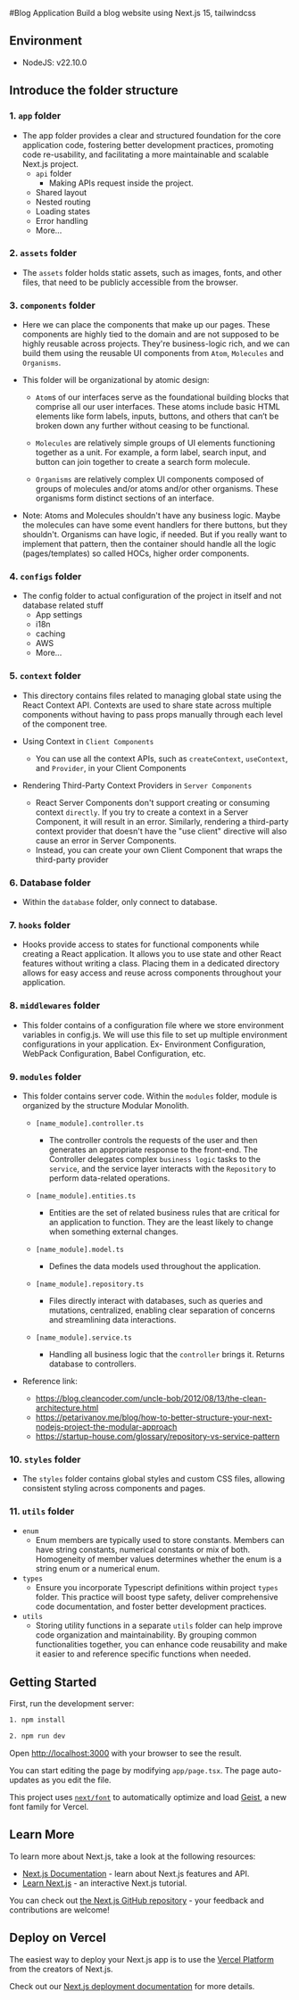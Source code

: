 #Blog Application
Build a blog website using Next.js 15, tailwindcss

## Environment
* NodeJS: v22.10.0

## Introduce the folder structure

### 1. `app` folder
* The app folder provides a clear and structured foundation for the core application code, fostering better development
  practices, promoting code re-usability, and facilitating a more maintainable and scalable Next.js project.
    * `api` folder
        * Making APIs request inside the project.
    * Shared layout
    * Nested routing
    * Loading states
    * Error handling
    * More...

### 2. `assets` folder
* The `assets` folder holds static assets, such as images, fonts, and other files, that need to be publicly accessible from
  the browser.

### 3. `components` folder
* Here we can place the components that make up our pages. These components are highly tied to the domain
  and are not supposed to be highly reusable across projects. They're business-logic rich,
  and we can build them using the reusable UI components from `Atom`, `Molecules` and `Organisms`.

* This folder will be organizational by atomic design:
    * `Atom`s of our interfaces serve as the foundational building blocks that comprise all our user interfaces.
      These atoms include basic HTML elements like form labels, inputs, buttons, and others that can’t be broken down
      any further without ceasing to be functional.

    * `Molecules` are relatively simple groups of UI elements functioning together as a unit. For example, a form label,
      search input, and button can join together to create a search form molecule.

    * `Organisms` are relatively complex UI components composed of groups of molecules and/or atoms and/or other
      organisms. These organisms form distinct sections of an interface.

* Note: Atoms and Molecules shouldn't have any business logic. Maybe the molecules can have some event handlers for
  there buttons, but they shouldn't. Organisms can have logic, if needed. But if you really want to implement that
  pattern, then the container should handle all the logic (pages/templates) so called HOCs, higher order components.

### 4. `configs` folder
* The config folder to actual configuration of the project in itself and not database related stuff
    * App settings
    * i18n
    * caching
    * AWS
    * More...

### 5. `context` folder
* This directory contains files related to managing global state using the React Context API. Contexts are used to
  share state across multiple components without having to pass props manually through each level of the
  component tree.

* Using Context in `Client Components`
    * You can use all the context APIs, such as `createContext`, `useContext`, and `Provider`, in your Client Components

* Rendering Third-Party Context Providers in `Server Components`
    * React Server Components don't support creating or consuming context `directly`. If you try to create a context in
      a Server Component, it will result in an error. Similarly, rendering a third-party context provider that doesn't
      have the "use client" directive will also cause an error in Server Components.
    * Instead, you can create your own Client Component that wraps the third-party provider

### 6. Database folder
* Within the `database` folder, only connect to database.

### 7. `hooks` folder
* Hooks provide access to states for functional components while creating a React application. It allows you to use
  state and other React features without writing a class. Placing them in a dedicated directory allows for easy access
  and reuse across components throughout your application.

### 8. `middlewares` folder
* This folder contains of a configuration file where we store environment variables in config.js. We will use this file
  to set up multiple environment configurations in your application. Ex- Environment Configuration, WebPack Configuration,
  Babel Configuration, etc.

### 9. `modules` folder
* This folder contains server code. Within the `modules` folder, module is organized by the structure Modular Monolith.
    * `[name_module].controller.ts`
        * The controller controls the requests of the user and then generates an appropriate response to the front-end.
          The Controller delegates complex `business logic` tasks to the `service`, and the service layer interacts
          with the `Repository` to perform data-related operations.

    * `[name_module].entities.ts`
        * Entities are the set of related business rules that are critical for an application to function. They are the
          least likely to change when something external changes.

    * `[name_module].model.ts`
        * Defines the data models used throughout the application.

    * `[name_module].repository.ts`
        * Files directly interact with databases, such as queries and mutations, centralized, enabling clear separation of
          concerns and streamlining data interactions.

    * `[name_module].service.ts`
        * Handling all business logic that the `controller` brings it. Returns database to controllers.

* Reference link:
    * https://blog.cleancoder.com/uncle-bob/2012/08/13/the-clean-architecture.html
    * https://petarivanov.me/blog/how-to-better-structure-your-next-nodejs-project-the-modular-approach
    * https://startup-house.com/glossary/repository-vs-service-pattern

### 10. `styles` folder
* The `styles` folder contains global styles and custom CSS files, allowing consistent styling across components and pages.

### 11. `utils` folder
* `enum`
    * Enum members are typically used to store constants. Members can have string constants, numerical constants
      or mix of both. Homogeneity of member values determines whether the enum is a string enum or a numerical enum.
* `types`
    * Ensure you incorporate Typescript definitions within project `types` folder.
      This practice will boost type safety, deliver comprehensive code documentation, and foster better development practices.
* `utils`
    * Storing utility functions in a separate `utils` folder can help improve code organization and maintainability.
      By grouping common functionalities together, you can enhance code reusability and make it easier to and reference specific
      functions when needed.


## Getting Started

First, run the development server:

```bash
1. npm install

2. npm run dev

```

Open [http://localhost:3000](http://localhost:3000) with your browser to see the result.

You can start editing the page by modifying `app/page.tsx`. The page auto-updates as you edit the file.

This project uses [`next/font`](https://nextjs.org/docs/app/building-your-application/optimizing/fonts) to automatically optimize and load [Geist](https://vercel.com/font), a new font family for Vercel.

## Learn More

To learn more about Next.js, take a look at the following resources:

- [Next.js Documentation](https://nextjs.org/docs) - learn about Next.js features and API.
- [Learn Next.js](https://nextjs.org/learn) - an interactive Next.js tutorial.

You can check out [the Next.js GitHub repository](https://github.com/vercel/next.js) - your feedback and contributions are welcome!

## Deploy on Vercel

The easiest way to deploy your Next.js app is to use the [Vercel Platform](https://vercel.com/new?utm_medium=default-template&filter=next.js&utm_source=create-next-app&utm_campaign=create-next-app-readme) from the creators of Next.js.

Check out our [Next.js deployment documentation](https://nextjs.org/docs/app/building-your-application/deploying) for more details.
